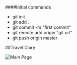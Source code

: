  ####Initial commands
 - git init
 - git add .
 - git commit -m "first commit"
 - git remote add origin "git url"
 - git push origin master
 
 ##Travel Diary
 
 ![Main Page](img1.png) 
 
  